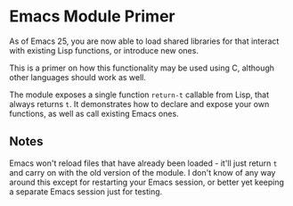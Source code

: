 # Emacs Module Primer

As of Emacs 25, you are now able to load shared libraries
for that interact with existing Lisp functions, or introduce
new ones.

This is a primer on how this functionality may be used using C,
although other languages should work as well.

The module exposes a single function `return-t` callable from Lisp, that always
returns `t`. It demonstrates how to declare and expose your own functions, as well
as call existing Emacs ones.

## Notes

Emacs won't reload files that have already been loaded - it'll just return `t` and carry
on with the old version of the module. I don't know of any way around this except for
restarting your Emacs session, or better yet keeping a separate Emacs session just for
testing.
